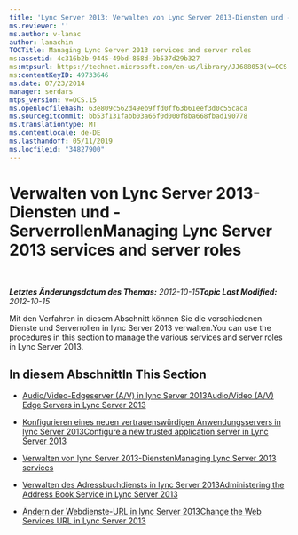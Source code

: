 ```yaml
---
title: 'Lync Server 2013: Verwalten von Lync Server 2013-Diensten und -Serverrollen'
ms.reviewer: ''
ms.author: v-lanac
author: lanachin
TOCTitle: Managing Lync Server 2013 services and server roles
ms:assetid: 4c316b2b-9445-49bd-868d-9b537d29b327
ms:mtpsurl: https://technet.microsoft.com/en-us/library/JJ688053(v=OCS.15)
ms:contentKeyID: 49733646
ms.date: 07/23/2014
manager: serdars
mtps_version: v=OCS.15
ms.openlocfilehash: 63e809c562d49eb9ffd0ff63b61eef3d0c55caca
ms.sourcegitcommit: bb53f131fabb03a66f0d000f8ba668fbad190778
ms.translationtype: MT
ms.contentlocale: de-DE
ms.lasthandoff: 05/11/2019
ms.locfileid: "34827900"
---
```

<div data-xmlns="http://www.w3.org/1999/xhtml">

<div class="topic" data-xmlns="http://www.w3.org/1999/xhtml" data-msxsl="urn:schemas-microsoft-com:xslt" data-cs="http://msdn.microsoft.com/en-us/">

<div data-asp="http://msdn2.microsoft.com/asp">

# <a name="managing-lync-server-2013-services-and-server-roles"></a><span data-ttu-id="fd5c5-102">Verwalten von Lync Server 2013-Diensten und -Serverrollen</span><span class="sxs-lookup"><span data-stu-id="fd5c5-102">Managing Lync Server 2013 services and server roles</span></span>

</div>

<div id="mainSection">

<div id="mainBody">

<span> </span>

<span data-ttu-id="fd5c5-103">_**Letztes Änderungsdatum des Themas:** 2012-10-15_</span><span class="sxs-lookup"><span data-stu-id="fd5c5-103">_**Topic Last Modified:** 2012-10-15_</span></span>

<span data-ttu-id="fd5c5-104">Mit den Verfahren in diesem Abschnitt können Sie die verschiedenen Dienste und Serverrollen in lync Server 2013 verwalten.</span><span class="sxs-lookup"><span data-stu-id="fd5c5-104">You can use the procedures in this section to manage the various services and server roles in Lync Server 2013.</span></span>

<div>

## <a name="in-this-section"></a><span data-ttu-id="fd5c5-105">In diesem Abschnitt</span><span class="sxs-lookup"><span data-stu-id="fd5c5-105">In This Section</span></span>

  - [<span data-ttu-id="fd5c5-106">Audio/Video-Edgeserver (A/V) in lync Server 2013</span><span class="sxs-lookup"><span data-stu-id="fd5c5-106">Audio/Video (A/V) Edge Servers in Lync Server 2013</span></span>](lync-server-2013-audio-video-a-v-edge-servers.md)

  - [<span data-ttu-id="fd5c5-107">Konfigurieren eines neuen vertrauenswürdigen Anwendungsservers in lync Server 2013</span><span class="sxs-lookup"><span data-stu-id="fd5c5-107">Configure a new trusted application server in Lync Server 2013</span></span>](lync-server-2013-configure-a-new-trusted-application-server.md)

  - [<span data-ttu-id="fd5c5-108">Verwalten von lync Server 2013-Diensten</span><span class="sxs-lookup"><span data-stu-id="fd5c5-108">Managing Lync Server 2013 services</span></span>](lync-server-2013-managing-lync-server-services.md)

  - [<span data-ttu-id="fd5c5-109">Verwalten des Adressbuchdiensts in lync Server 2013</span><span class="sxs-lookup"><span data-stu-id="fd5c5-109">Administering the Address Book Service in Lync Server 2013</span></span>](lync-server-2013-administering-the-address-book-service.md)

  - [<span data-ttu-id="fd5c5-110">Ändern der Webdienste-URL in lync Server 2013</span><span class="sxs-lookup"><span data-stu-id="fd5c5-110">Change the Web Services URL in Lync Server 2013</span></span>](lync-server-2013-change-the-web-services-url.md)

</div>

</div>

<span> </span>

</div>

</div>

</div>

